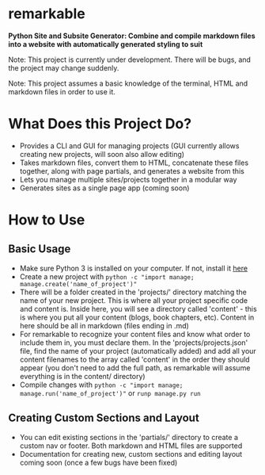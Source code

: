 # remarkable 
**Python Site and Subsite Generator: Combine and compile markdown files into a website with automatically generated styling to suit**

Note: This project is currently under development. There will be bugs, and the project may change suddenly.

Note: This project assumes a basic knowledge of the terminal, HTML and markdown files in order to use it.

# What Does this Project Do?
- Provides a CLI and GUI for managing projects (GUI currently allows creating new projects, will soon also allow editing)
- Takes markdown files, convert them to HTML, concatenate these files together, along with page partials, and generates a website from this
- Lets you manage multiple sites/projects together in a modular way
- Generates sites as a single page app (coming soon)

# How to Use
## Basic Usage
- Make sure Python 3 is installed on your computer. If not, install it [here](https://www.python.org/downloads)
- Create a new project with `python -c "import manage; manage.create('name_of_project')"`
- There will be a folder created in the 'projects/' directory matching the name of your new project. This is where all your project specific code and content is. Inside here, you will see a directory called 'content' - this is where you put all your content (blogs, book chapters, etc). Content in here should be all in markdown (files ending in .md)
- For remarkable to recognize your content files and know what order to include them in, you must declare them. In the 'projects/projects.json' file, find the name of your project (automatically added) and add all your content filenames to the array called 'content' in the order they should appear (you don't need to add the full path, as remarkable will assume everything is in the content/ directory)
- Compile changes with `python -c "import manage; manage.run('name_of_project')"` or `runp manage.py run`

## Creating Custom Sections and Layout
- You can edit existing sections in the 'partials/' directory to create a custom nav or footer. Both markdown and HTML files are supported
- Documentation for creating new, custom sections and editing layout coming soon (once a few bugs have been fixed)